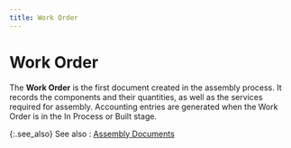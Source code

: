 ```yaml
---
title: Work Order
---
```


# Work Order


The **Work Order** is the first  document created in the assembly process. It records the components and  their quantities, as well as the services required for assembly. Accounting  entries are generated when the Work Order is in the In Process or Built  stage.


{:.see_also}
See also
: [Assembly  Documents]({{site.bp_baseurl}}/docs/sys/asm/assembly_documents_businesss_process_in_everest_content.html)
